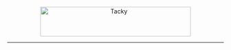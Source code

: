<p align="center">    
    <picture>
      <source media="(prefers-color-scheme: dark)" srcset="https://github.com/Tactics/tacky-project-template/assets/7106435/5b1a3073-c634-45f9-b9e6-4d0ec9554f9a">
      <source media="(prefers-color-scheme: light)" srcset="https://github.com/Tactics/tacky-project-template/assets/7106435/5b1a3073-c634-45f9-b9e6-4d0ec9554f9a">
      <img alt="Tacky" src="https://github.com/Tactics/tacky-project-template/assets/7106435/5b1a3073-c634-45f9-b9e6-4d0ec9554f9a" width="350" height="70" style="max-width: 100%;">
    </picture>
</p>

---
